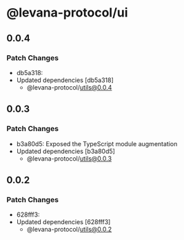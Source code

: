 # @levana-protocol/ui

## 0.0.4

### Patch Changes

- db5a318:
- Updated dependencies [db5a318]
  - @levana-protocol/utils@0.0.4

## 0.0.3

### Patch Changes

- b3a80d5: Exposed the TypeScript module augmentation
- Updated dependencies [b3a80d5]
  - @levana-protocol/utils@0.0.3

## 0.0.2

### Patch Changes

- 628fff3:
- Updated dependencies [628fff3]
  - @levana-protocol/utils@0.0.2
